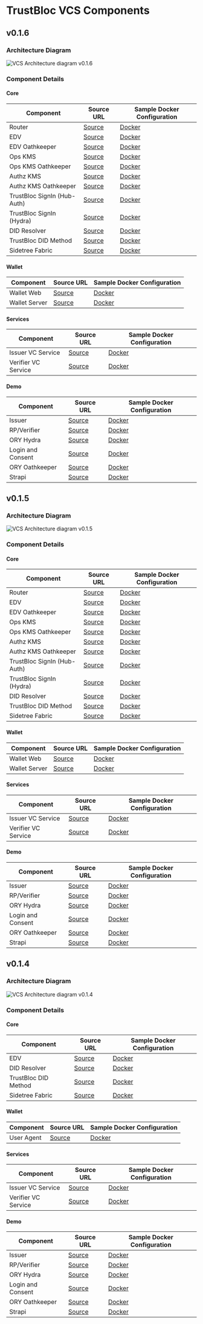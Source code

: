 # TrustBloc VCS Components

## v0.1.6
### Architecture Diagram
![VCS Architecture diagram v0.1.6](../images/vcs_component_diagram_v0.1.6.svg)

### Component Details
#### Core
| Component                   | Source URL                                                                 | Sample Docker Configuration                                                                                          |
|-----------------------------|----------------------------------------------------------------------------|----------------------------------------------------------------------------------------------------------------------|
| Router                      | [Source](https://github.com/trustbloc/hub-router)                          | [Docker](https://github.com/trustbloc/sandbox/blob/v0.1.6/test/bdd/fixtures/demo/docker-compose-wallet.yml)          |
| EDV                         | [Source](https://github.com/trustbloc/edv)                                 | [Docker](https://github.com/trustbloc/sandbox/blob/v0.1.6/test/bdd/fixtures/demo/docker-compose-edv.yml)             |
| EDV Oathkeeper              | [Source](https://github.com/ory/oathkeeper)                                | [Docker](https://github.com/trustbloc/sandbox/blob/v0.1.6/test/bdd/fixtures/demo/docker-compose-edv.yml)             |
| Ops KMS                     | [Source](https://github.com/trustbloc/hub-kms)                             | [Docker](https://github.com/trustbloc/sandbox/blob/v0.1.6/test/bdd/fixtures/demo/docker-compose-kms.yml)             |
| Ops KMS Oathkeeper          | [Source](https://github.com/ory/oathkeeper )                               | [Docker](https://github.com/trustbloc/sandbox/blob/v0.1.6/test/bdd/fixtures/demo/docker-compose-kms.yml)             |
| Authz KMS                   | [Source](https://github.com/trustbloc/hub-kms)                             | [Docker](https://github.com/trustbloc/sandbox/blob/v0.1.6/test/bdd/fixtures/demo/docker-compose-kms.yml)             |
| Authz KMS Oathkeeper        | [Source](https://github.com/ory/oathkeeper )                               | [Docker](https://github.com/trustbloc/sandbox/blob/v0.1.6/test/bdd/fixtures/demo/docker-compose-kms.yml)             |
| TrustBloc SignIn (Hub-Auth) | [Source](https://github.com/trustbloc/hub-auth)                            | [Docker](https://github.com/trustbloc/sandbox/blob/v0.1.6/test/bdd/fixtures/demo/docker-compose-auth.yml)            |
| TrustBloc SignIn (Hydra)    | [Source](https://github.com/ory/hydra)                                     | [Docker](https://github.com/trustbloc/sandbox/blob/v0.1.6/test/bdd/fixtures/demo/docker-compose-auth.yml)            |
| DID Resolver                | [Source](https://github.com/trustbloc/edge-service/tree/main/cmd/did-rest) | [Docker](https://github.com/trustbloc/sandbox/blob/v0.1.6/test/bdd/fixtures/demo/docker-compose-resolver.yml)        |
| TrustBloc DID Method        | [Source](https://github.com/trustbloc/trustbloc-did-method)                | [Docker](https://github.com/trustbloc/sandbox/blob/v0.1.6/test/bdd/fixtures/demo/docker-compose-did-method.yml)      |
| Sidetree Fabric             | [Source](https://github.com/trustbloc/sidetree-fabric)                     | [Docker](https://github.com/trustbloc/sandbox/blob/v0.1.6/test/bdd/fixtures/demo/docker-compose-sidetree-fabric.yml) |

#### Wallet
| Component     | Source URL                                        | Sample Docker Configuration                                                                                 |
|---------------|---------------------------------------------------|-------------------------------------------------------------------------------------------------------------|
| Wallet Web    | [Source](https://github.com/trustbloc/edge-agent) | [Docker](https://github.com/trustbloc/sandbox/blob/v0.1.6/test/bdd/fixtures/demo/docker-compose-wallet.yml) |
| Wallet Server | [Source](https://github.com/trustbloc/edge-agent) | [Docker](https://github.com/trustbloc/sandbox/blob/v0.1.6/test/bdd/fixtures/demo/docker-compose-wallet.yml) |

#### Services
| Component           | Source URL                                          | Sample Docker Configuration                                                                              |
|---------------------|-----------------------------------------------------|----------------------------------------------------------------------------------------------------------|
| Issuer VC Service   | [Source](https://github.com/trustbloc/edge-service) | [Docker](https://github.com/trustbloc/sandbox/blob/v0.1.6/test/bdd/fixtures/demo/docker-compose-vcs.yml) |
| Verifier VC Service | [Source](https://github.com/trustbloc/edge-service) | [Docker](https://github.com/trustbloc/sandbox/blob/v0.1.6/test/bdd/fixtures/demo/docker-compose-vcs.yml) |

#### Demo
| Component         | Source URL                                     | Sample Docker Configuration                                                                                            |
|-------------------|------------------------------------------------|------------------------------------------------------------------------------------------------------------------------|
| Issuer            | [Source](https://github.com/trustbloc/sandbox) | [Docker](https://github.com/trustbloc/sandbox/blob/v0.1.6/test/bdd/fixtures/demo/docker-compose-demo-applications.yml) |
| RP/Verifier       | [Source](https://github.com/trustbloc/sandbox) | [Docker](https://github.com/trustbloc/sandbox/blob/v0.1.6/test/bdd/fixtures/demo/docker-compose-demo-applications.yml) |
| ORY Hydra         | [Source](https://github.com/ory/hydra)         | [Docker](https://github.com/trustbloc/sandbox/blob/v0.1.6/test/bdd/fixtures/demo/docker-compose-auth.yml)              |
| Login and Consent | [Source](https://github.com/trustbloc/sandbox) | [Docker](https://github.com/trustbloc/sandbox/blob/v0.1.6/test/bdd/fixtures/demo/docker-compose-auth.yml)              |
| ORY Oathkeeper    | [Source](https://github.com/ory/oathkeeper)    | [Docker](https://github.com/trustbloc/sandbox/blob/v0.1.6/test/bdd/fixtures/demo/docker-compose-cms.yml)               |
| Strapi            | [Source](https://github.com/strapi/strapi)     | [Docker](https://github.com/trustbloc/sandbox/blob/v0.1.6/test/bdd/fixtures/demo/docker-compose-cms.yml)               |

## v0.1.5
### Architecture Diagram
![VCS Architecture diagram v0.1.5](../images/vcs_component_diagram_v0.1.5.svg)

### Component Details
#### Core
| Component                   | Source URL                                                                   | Sample Docker Configuration                                                                                                         |
|-----------------------------|------------------------------------------------------------------------------|-------------------------------------------------------------------------------------------------------------------------------------|
| Router                      | [Source](https://github.com/trustbloc/hub-router)                            | [Docker](https://github.com/trustbloc/sandbox/blob/v0.1.5/test/bdd/fixtures/demo/docker-compose-didcomm.yml#L11-L41)           |
| EDV                         | [Source](https://github.com/trustbloc/edv)                                   | [Docker](https://github.com/trustbloc/sandbox/blob/v0.1.5/test/bdd/fixtures/demo/docker-compose-edge-components.yml#L168-L187) |
| EDV Oathkeeper              | [Source](https://github.com/ory/oathkeeper)                                  | [Docker](https://github.com/trustbloc/sandbox/blob/v0.1.5/test/bdd/fixtures/demo/docker-compose-third-party.yml#L91-L112)      |
| Ops KMS                     | [Source](https://github.com/trustbloc/hub-kms)                               | [Docker](https://github.com/trustbloc/sandbox/blob/v0.1.5/test/bdd/fixtures/demo/docker-compose-edge-components.yml#L306-L339) |
| Ops KMS Oathkeeper          | [Source](https://github.com/ory/oathkeeper )                                 | [Docker](https://github.com/trustbloc/sandbox/blob/v0.1.5/test/bdd/fixtures/demo/docker-compose-third-party.yml#L114-L135)     |
| Authz KMS                   | [Source](https://github.com/trustbloc/hub-kms)                               | [Docker](https://github.com/trustbloc/sandbox/blob/v0.1.5/test/bdd/fixtures/demo/docker-compose-edge-components.yml#L267-L304) |
| Authz KMS Oathkeeper        | [Source](https://github.com/ory/oathkeeper )                                 | [Docker](https://github.com/trustbloc/sandbox/blob/v0.1.5/test/bdd/fixtures/demo/docker-compose-third-party.yml#L91-L112)      |
| TrustBloc SignIn (Hub-Auth) | [Source](https://github.com/trustbloc/hub-auth)                              | [Docker](https://github.com/trustbloc/sandbox/blob/v0.1.5/test/bdd/fixtures/demo/docker-compose-edge-components.yml#L168-L187) |
| TrustBloc SignIn (Hydra)    | [Source](https://github.com/ory/hydra)                                       | [Docker](https://github.com/trustbloc/sandbox/blob/v0.1.5/test/bdd/fixtures/demo/docker-compose-edge-components.yml#L381-L410) |
| DID Resolver                | [Source](https://github.com/trustbloc/edge-service/tree/main/cmd/did-rest)   | [Docker](https://github.com/trustbloc/sandbox/blob/v0.1.5/test/bdd/fixtures/demo/docker-compose-edge-components.yml#L150-L166) |
| TrustBloc DID Method        | [Source](https://github.com/trustbloc/trustbloc-did-method)                  | [Docker](https://github.com/trustbloc/sandbox/blob/v0.1.5/test/bdd/fixtures/demo/docker-compose-edge-components.yml#L251-L265) |
| Sidetree Fabric             | [Source](https://github.com/trustbloc/sidetree-fabric)                       | [Docker](https://github.com/trustbloc/sandbox/blob/v0.1.5/test/bdd/fixtures/demo/docker-compose-sidetree-fabric.yml)           |

#### Wallet
| Component     | Source URL                                        | Sample Docker Configuration                                                                                                         |
|---------------|---------------------------------------------------|-------------------------------------------------------------------------------------------------------------------------------------|
| Wallet Web    | [Source](https://github.com/trustbloc/edge-agent) | [Docker](https://github.com/trustbloc/sandbox/blob/v0.1.5/test/bdd/fixtures/demo/docker-compose-edge-components.yml#L225-L249) |
| Wallet Server | [Source](https://github.com/trustbloc/edge-agent) | [Docker](https://github.com/trustbloc/sandbox/blob/v0.1.5/test/bdd/fixtures/demo/docker-compose-edge-components.yml#L189-L223) |

#### Services
| Component           | Source URL                                          | Sample Docker Configuration                                                                                                       |
|---------------------|-----------------------------------------------------|-----------------------------------------------------------------------------------------------------------------------------------|
| Issuer VC Service   | [Source](https://github.com/trustbloc/edge-service) | [Docker](https://github.com/trustbloc/sandbox/blob/v0.1.5/test/bdd/fixtures/demo/docker-compose-edge-components.yml#L11-L43) |
| Verifier VC Service | [Source](https://github.com/trustbloc/edge-service) | [Docker](https://github.com/trustbloc/sandbox/blob/v0.1.5/test/bdd/fixtures/demo/docker-compose-edge-components.yml#L45-L77) |

#### Demo
| Component         | Source URL                                          | Sample Docker Configuration                                                                                                         |
|-------------------|-----------------------------------------------------|-------------------------------------------------------------------------------------------------------------------------------------|
| Issuer            | [Source](https://github.com/trustbloc/sandbox)      | [Docker](https://github.com/trustbloc/sandbox/blob/v0.1.5/test/bdd/fixtures/demo/docker-compose-demo-applications.yml#L11-L45) |
| RP/Verifier       | [Source](https://github.com/trustbloc/sandbox)      | [Docker](https://github.com/trustbloc/sandbox/blob/v0.1.5/test/bdd/fixtures/demo/docker-compose-demo-applications.yml#L47-L71) |
| ORY Hydra         | [Source](https://github.com/ory/hydra)              | [Docker](https://github.com/trustbloc/sandbox/blob/v0.1.5/test/bdd/fixtures/demo/docker-compose-third-party.yml#L11-L40)       |
| Login and Consent | [Source](https://github.com/trustbloc/sandbox)      | [Docker](https://github.com/trustbloc/sandbox/blob/v0.1.5/test/bdd/fixtures/demo/docker-compose-third-party.yml#L239-L253)     |
| ORY Oathkeeper    | [Source](https://github.com/ory/oathkeeper)         | [Docker](https://github.com/trustbloc/sandbox/blob/v0.1.5/test/bdd/fixtures/demo/docker-compose-third-party.yml#L42-L63)      |
| Strapi            | [Source](https://github.com/strapi/strapi)          | [Docker](https://github.com/trustbloc/sandbox/blob/v0.1.5/test/bdd/fixtures/demo/docker-compose-third-party.yml#L137-L158)     |

## v0.1.4
### Architecture Diagram
![VCS Architecture diagram v0.1.4](../images/vcs_component_diagram_v0.1.4.svg)

### Component Details
#### Core
| Component            | Source URL                                                                   | Sample Docker Configuration                                                                                                         |
|----------------------|------------------------------------------------------------------------------|-------------------------------------------------------------------------------------------------------------------------------------|
| EDV                  | [Source](https://github.com/trustbloc/edv)                                   | [Docker](https://github.com/trustbloc/sandbox/blob/v0.1.4/test/bdd/fixtures/demo/docker-compose-edge-components.yml#L164-L177) |
| DID Resolver         | [Source](https://github.com/trustbloc/edge-service/tree/main/cmd/did-rest)   | [Docker](https://github.com/trustbloc/sandbox/blob/v0.1.4/test/bdd/fixtures/demo/docker-compose-edge-components.yml#L146-L162) |
| TrustBloc DID Method | [Source](https://github.com/trustbloc/trustbloc-did-method)                  | [Docker](https://github.com/trustbloc/sandbox/blob/v0.1.4/test/bdd/fixtures/demo/docker-compose-edge-components.yml#L198-L212) |
| Sidetree Fabric      | [Source](https://github.com/trustbloc/sidetree-fabric)                       | [Docker](https://github.com/trustbloc/sandbox/blob/v0.1.4/test/bdd/fixtures/demo/docker-compose-sidetree-fabric.yml)           |

#### Wallet
| Component  | Source URL                                        | Sample Docker Configuration                                                                                                         |
|------------|---------------------------------------------------|-------------------------------------------------------------------------------------------------------------------------------------|
| User Agent | [Source](https://github.com/trustbloc/edge-agent) | [Docker](https://github.com/trustbloc/sandbox/blob/v0.1.4/test/bdd/fixtures/demo/docker-compose-edge-components.yml#L179-L196) |

#### Services
| Component           | Source URL                                          | Sample Docker Configuration                                                                                                       |
|---------------------|-----------------------------------------------------|-----------------------------------------------------------------------------------------------------------------------------------|
| Issuer VC Service   | [Source](https://github.com/trustbloc/edge-service) | [Docker](https://github.com/trustbloc/sandbox/blob/v0.1.4/test/bdd/fixtures/demo/docker-compose-edge-components.yml#L11-L42) |
| Verifier VC Service | [Source](https://github.com/trustbloc/edge-service) | [Docker](https://github.com/trustbloc/sandbox/blob/v0.1.4/test/bdd/fixtures/demo/docker-compose-edge-components.yml#L44-L75) |

#### Demo
| Component         | Source URL                                          | Sample Docker Configuration                                                                                                         |
|-------------------|-----------------------------------------------------|-------------------------------------------------------------------------------------------------------------------------------------|
| Issuer            | [Source](https://github.com/trustbloc/sandbox)      | [Docker](https://github.com/trustbloc/sandbox/blob/v0.1.4/test/bdd/fixtures/demo/docker-compose-demo-applications.yml#L11-L43) |
| RP/Verifier       | [Source](https://github.com/trustbloc/sandbox)      | [Docker](https://github.com/trustbloc/sandbox/blob/v0.1.4/test/bdd/fixtures/demo/docker-compose-demo-applications.yml#L45-L69) |
| ORY Hydra         | [Source](https://github.com/ory/hydra)              | [Docker](https://github.com/trustbloc/sandbox/blob/v0.1.4/test/bdd/fixtures/demo/docker-compose-third-party.yml#L11-L40)       |
| Login and Consent | [Source](https://github.com/trustbloc/sandbox)      | [Docker](https://github.com/trustbloc/sandbox/blob/v0.1.4/test/bdd/fixtures/demo/docker-compose-third-party.yml#L157-L171)     |
| ORY Oathkeeper    | [Source](https://github.com/ory/oathkeeper)         | [Docker](https://github.com/trustbloc/sandbox/blob/v0.1.4/test/bdd/fixtures/demo/docker-compose-third-party.yml#L42-L63)       |
| Strapi            | [Source](https://github.com/strapi/strapi)          | [Docker](https://github.com/trustbloc/sandbox/blob/v0.1.4/test/bdd/fixtures/demo/docker-compose-third-party.yml#L65-L86)       |
